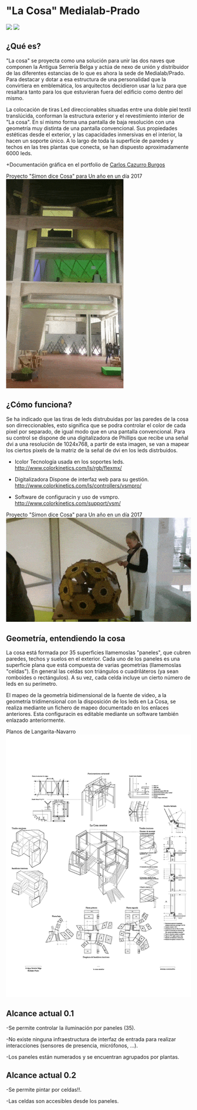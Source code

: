 "La Cosa" Medialab-Prado 
======
<img src="http://medialab-prado.es/mmedia/14/14417/500_0.jpg" />
<img src="http://medialab-prado.es/mmedia/1/1459/350_0.jpg" />

¿Qué es?
--------
"La cosa" se proyecta como una solución para unir las dos naves que componen la Antigua Serrería Belga y actúa de nexo de unión y distribuidor de las diferentes estancias de lo que es ahora la sede de Medialab/Prado. Para destacar y dotar a esa estructura de una personalidad que la convirtiera en emblemática, los arquitectos decidieron usar la luz para que resaltara tanto para los que estuvieran fuera del edificio como dentro del mismo.

La colocación de tiras Led direccionables situadas entre una doble piel textil translúcida, conforman la estructura exterior y el revestimiento interior de "La cosa". En sí mismo forma una pantalla de baja  resolución con una geometría muy distinta de una pantalla convencional. Sus  propiedades estéticas desde  el exterior, y las capacidades inmersivas  en el interior, la hacen un  soporte único. A lo largo de toda la superficie  de paredes y techos en las tres plantas que conecta, se han dispuesto  aproximadamente 6000 leds.

+Documentación gráfica en el portfolio de <a href="http://www.cazurro.com/portfolio/portfolio.php?id=28"> Carlos Cazurro Burgos</a>

Proyecto "Simon dice Cosa" para Un año en un día 2017
<img alt="Gif del proyecto Simon dice para Un año en un da 2017" src="https://raw.githubusercontent.com/edumo/lacosa/master/docs/simon_fuera.gif"/>


¿Cómo funciona?
---------

Se ha indicado que las tiras de leds distrubuidas por las paredes de la cosa son dirreccionables, esto significa que se podra controlar el color de cada pixel por separado, de igual modo que en una pantalla convencional. Para su control se dispone de una digitalizadora de Phillips que recibe una señal dvi a una resolución de 1024x768, a partir de esta imagen, se van a mapear los ciertos pixels de la matriz de la señal de dvi en los leds distrbuidos.

- Icolor
Tecnología usada en los soportes leds.
http://www.colorkinetics.com/ls/rgb/flexmx/

- Digitalizadora
Dispone de interfaz web para su gestión.
http://www.colorkinetics.com/ls/controllers/vsmpro/

- Software de configuracin y uso de vsmpro.
http://www.colorkinetics.com/support/vsm/

Proyecto "Simon dice Cosa" para Un año en un día 2017
<img src="https://raw.githubusercontent.com/edumo/lacosa/master/docs/simon_dentro.gif"/>

Geometría, entendiendo la cosa
------

La cosa está formada por 35 superficies llamemoslas "paneles", que cubren paredes, techos y suelos en el exterior. Cada uno de los paneles es una superficie plana que está compuesta de varias geometrías (llamemoslas "celdas"). En general las celdas son triángulos o cuadriláteros (ya sean romboides o rectángulos). A su vez, cada celda incluye un cierto número de leds en su perímetro.

El mapeo de la geometría bidimensional de la fuente de video, a la geometría tridimensional con la disposición de los leds en La Cosa, se realiza mediante un fichero de mapeo documentado en los enlaces anteriores. Esta configuracin es editable mediante un software también enlazado anteriormente. 

Planos de Langarita-Navarro
<img src="https://raw.githubusercontent.com/edumo/lacosa/master/docs/detalle.jpg"/>

Alcance actual 0.1
-------

-Se permite controlar la iluminación por paneles (35). 

-No existe ninguna infraestructura de interfaz de entrada para realizar interacciones (sensores de presencia, micrófonos, ...).

-Los paneles están numerados y se encuentran agrupados por plantas. 

Alcance actual 0.2
-------

-Se permite pintar por celdas!!.

-Las celdas son accesibles desde los paneles.
